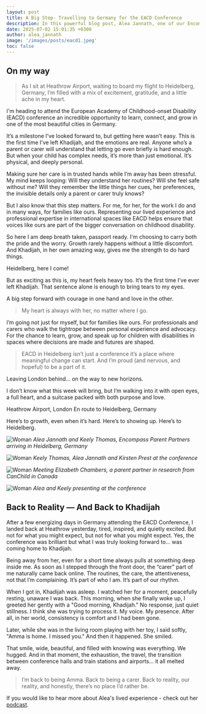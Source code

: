 ```yaml
---
layout: post
title: A Big Step- Travelling to Germany for the EACD Conference
description: In this powerful blog post, Alea Jannath, one of our Encompass parent partners shares her experience of travelling to Heidelberg, Germany for the 2025 European Academy for Childhood-onset Disability conference
date: 2025-07-02 15:01:35 +0300
author: alea_jannath
image: '/images/posts/eacd1.jpeg'
toc: false
---
```


## On my way

> As I sit at Heathrow Airport, waiting to board my flight to Heidelberg, Germany, I’m filled with a mix of excitement, gratitude, and a little ache in my heart.

I'm heading to attend the European Academy of Childhood-onset Disability (EACD) conference an incredible opportunity to learn, connect, and grow in one of the most beautiful cities in Germany.

It’s a milestone I’ve looked forward to, but getting here wasn’t easy. This is the first time I’ve left Khadijah, and the emotions are real. Anyone who’s a parent or carer will understand that letting go even briefly is hard enough. But when your child has complex needs, it’s more than just emotional. It’s physical, and deeply personal.

Making sure her care is in trusted hands while I’m away has been stressful. My mind keeps looping: Will they understand her routines? Will she feel safe without me? Will they remember the little things her cues, her preferences, the invisible details only a parent or carer truly knows?

But I also know that this step matters. For me, for her, for the work I do and in many ways, for families like ours. Representing our lived experience and professional expertise in international spaces like EACD helps ensure that voices like ours are part of the bigger conversation on childhood disability.

So here I am deep breath taken, passport ready. I'm choosing to carry both the pride and the worry. Growth rarely happens without a little discomfort. And Khadijah, in her own amazing way, gives me the strength to do hard things.

Heidelberg, here I come!

But as exciting as this is, my heart feels heavy too. It’s the first time I’ve ever left Khadijah. That sentence alone is enough to bring tears to my eyes.

A big step forward with courage in one hand and love in the other.

> My heart is always with her, no matter where I go.

I’m going not just for myself, but for families like ours. For professionals and carers who walk the tightrope between personal experience and advocacy. For the chance to learn, grow, and speak up for children with disabilities in spaces where decisions are made and futures are shaped.

> EACD in Heidelberg isn’t just a conference
it’s a place where meaningful change can start. And I’m proud (and nervous, and hopeful) to be a part of it.

Leaving London behind… on the way to new horizons.

I don’t know what this week will bring, but I’m walking into it with open eyes, a full heart, and a suitcase packed with both purpose and love.

Heathrow Airport, London
En route to Heidelberg, Germany

Here’s to growth, even when it’s hard.
Here’s to showing up.
Here’s to Heidelberg.

![Woman]({{site.baseurl}}/images/posts/eacd2.jpeg)
*Alea Jannath and Keely Thomas, Encompass Parent Partners arriving in Heidelberg, Germany*

![Woman]({{site.baseurl}}/images/posts/eacd3.jpeg)
*Keely Thomas, Alea Jannath and Kirsten Prest at the conference*

![Woman]({{site.baseurl}}/images/posts/eacd5.jpeg)
*Meeting Elizabeth Chambers, a parent partner in research from CanChild in Canada*

![Woman]({{site.baseurl}}/images/posts/eacd7.jpg)
*Alea and Keely presenting at the conference*

## Back to Reality — And Back to Khadijah

After a few energizing days in Germany attending the EACD Conference, I landed back at Heathrow yesterday, tired, inspired, and quietly excited. But not for what you might expect, but not for what you might expect. Yes, the conference was brilliant but what I was truly looking forward to… was coming home to Khadijah.

Being away from her, even for a short time always pulls at something deep inside me. As soon as I stepped through the front door, the “carer” part of me naturally came back online. The routines, the care, the attentiveness, not that I’m complaining. It’s part of who I am. It’s part of our rhythm.

When I got in, Khadijah was asleep. I watched her for a moment, peacefully resting, unaware I was back. This morning, when she finally woke up, I greeted her gently with a "Good morning, Khadijah." No response, just quiet stillness. I think she was trying to process it. My voice. My presence. After all, in her world, consistency is comfort and I had been gone.

Later, while she was in the living room playing with her toy, I said softly, "Amma is home. I missed you." And then it happened. She smiled.

That smile, wide, beautiful, and filled with knowing was everything. We hugged. And in that moment, the exhaustion, the travel, the transition between conference halls and train stations and airports… it all melted away.

> I’m back to being Amma. Back to being a carer. Back to reality, our reality, and honestly, there’s no place I’d rather be.

If you would like to hear more about Alea's lived experience - check out her [podcast](https://www.podbean.com/ea/pb-9cphm-18e70b4). 

